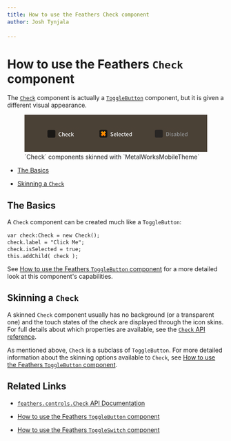 ```yaml
---
title: How to use the Feathers Check component  
author: Josh Tynjala

---
```

# How to use the Feathers `Check` component

The [`Check`](../api-reference/feathers/controls/Check.html) component is actually a [`ToggleButton`](toggle-button.html) component, but it is given a different visual appearance.

<figure>
<img src="images/check.png" srcset="images/check@2x.png 2x" alt="Screenshot of Feathers a Check component" />
<figcaption>`Check` components skinned with `MetalWorksMobileTheme`</figcaption>
</figure>

-   [The Basics](#the-basics)

-   [Skinning a `Check`](#skinning-a-check)

## The Basics

A `Check` component can be created much like a `ToggleButton`:

``` code
var check:Check = new Check();
check.label = "Click Me";
check.isSelected = true;
this.addChild( check );
```

See [How to use the Feathers `ToggleButton` component](toggle-button.html) for a more detailed look at this component's capabilities.

## Skinning a `Check`

A skinned `Check` component usually has no background (or a transparent one) and the touch states of the check are displayed through the icon skins. For full details about which properties are available, see the [`Check` API reference](../api-reference/feathers/controls/Check.html).

As mentioned above, `Check` is a subclass of `ToggleButton`. For more detailed information about the skinning options available to `Check`, see [How to use the Feathers `ToggleButton` component](toggle-button.html).

## Related Links

-   [`feathers.controls.Check` API Documentation](../api-reference/feathers/controls/Check.html)

-   [How to use the Feathers `ToggleButton` component](toggle-button.html)

-   [How to use the Feathers `ToggleSwitch` component](toggle-switch.html)
